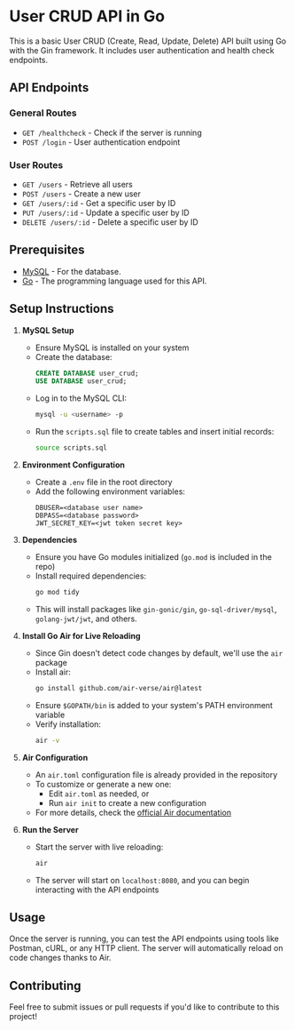 # User CRUD API in Go

This is a basic User CRUD (Create, Read, Update, Delete) API built using Go with the Gin framework. It includes user authentication and health check endpoints.

## API Endpoints

### General Routes

- `GET /healthcheck` - Check if the server is running
- `POST /login` - User authentication endpoint

### User Routes

- `GET /users` - Retrieve all users
- `POST /users` - Create a new user
- `GET /users/:id` - Get a specific user by ID
- `PUT /users/:id` - Update a specific user by ID
- `DELETE /users/:id` - Delete a specific user by ID

## Prerequisites

- [MySQL](https://dev.mysql.com/downloads/) - For the database.
- [Go](https://go.dev/doc/install) - The programming language used for this API.

## Setup Instructions

1. **MySQL Setup**

   - Ensure MySQL is installed on your system
   - Create the database:
     ```sql
     CREATE DATABASE user_crud;
     USE DATABASE user_crud;
     ```
   - Log in to the MySQL CLI:
     ```bash
     mysql -u <username> -p
     ```
   - Run the `scripts.sql` file to create tables and insert initial records:
     ```bash
     source scripts.sql
     ```

2. **Environment Configuration**

   - Create a `.env` file in the root directory
   - Add the following environment variables:
     ```
     DBUSER=<database user name>
     DBPASS=<database password>
     JWT_SECRET_KEY=<jwt token secret key>
     ```

3. **Dependencies**

   - Ensure you have Go modules initialized (`go.mod` is included in the repo)
   - Install required dependencies:
     ```bash
     go mod tidy
     ```
   - This will install packages like `gin-gonic/gin`, `go-sql-driver/mysql`, `golang-jwt/jwt`, and others.

4. **Install Go Air for Live Reloading**

   - Since Gin doesn't detect code changes by default, we'll use the `air` package
   - Install air:
     ```bash
     go install github.com/air-verse/air@latest
     ```
   - Ensure `$GOPATH/bin` is added to your system's PATH environment variable
   - Verify installation:
     ```bash
     air -v
     ```

5. **Air Configuration**

   - An `air.toml` configuration file is already provided in the repository
   - To customize or generate a new one:
     - Edit `air.toml` as needed, or
     - Run `air init` to create a new configuration
   - For more details, check the [official Air documentation](https://github.com/air-verse/air)

6. **Run the Server**
   - Start the server with live reloading:
     ```bash
     air
     ```
   - The server will start on `localhost:8080`, and you can begin interacting with the API endpoints

## Usage

Once the server is running, you can test the API endpoints using tools like Postman, cURL, or any HTTP client. The server will automatically reload on code changes thanks to Air.

## Contributing

Feel free to submit issues or pull requests if you'd like to contribute to this project!
